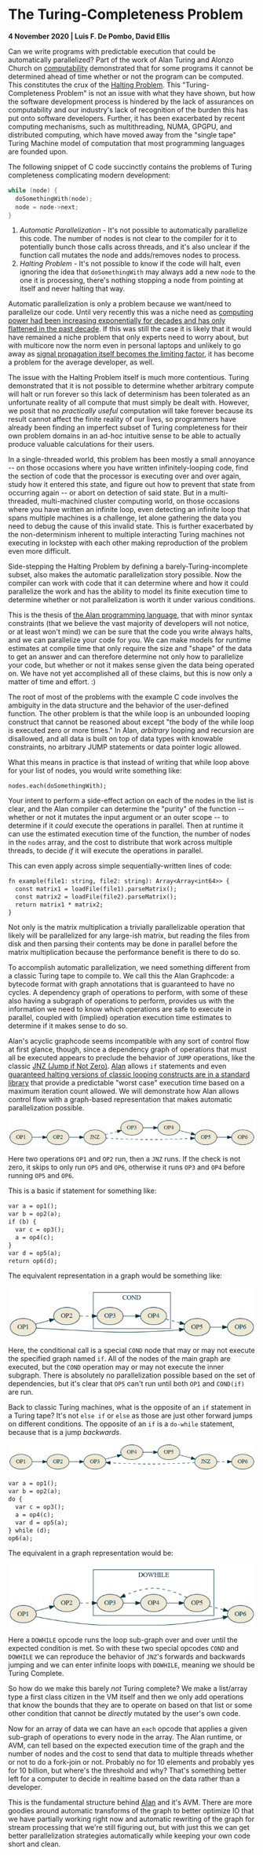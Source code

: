 # The Turing-Completeness Problem

**4 November 2020 | Luis F. De Pombo, David Ellis**

Can we write programs with predictable execution that could be automatically parallelized? Part of the work of Alan Turing and Alonzo Church on [computability](https://en.wikipedia.org/wiki/Computability) demonstrated that for some programs it cannot be determined ahead of time whether or not the program can be computed. This constitutes the crux of the [Halting Problem](https://en.wikipedia.org/wiki/Halting_problem). This "Turing-Completeness Problem" is not an issue with what they have shown, but how the software development process is hindered by the lack of assurances on computability and our industry's lack of recognition of the burden this has put onto software developers. Further, it has been exacerbated by recent computing mechanisms, such as multithreading, NUMA, GPGPU, and distributed computing, which have moved away from the "single tape" Turing Machine model of computation that most programming languages are founded upon.

The following snippet of C code succinctly contains the problems of Turing completeness complicating modern development:

```c
while (node) {
  doSomethingWith(node);
  node = node->next;
}
```

1. *Automatic Parallelization* - It's not possible to automatically parallelize this code. The number of nodes is not clear to the compiler for it to potentially bunch those calls across threads, and it's also unclear if the function call mutates the node and adds/removes nodes to process.
2. *Halting Problem* - It's not possible to know if the code will halt, even ignoring the idea that `doSomethingWith` may always add a new `node` to the one it is processing, there's nothing stopping a node from pointing at itself and never halting that way.

Automatic parallelization is only a problem because we want/need to parallelize our code. Until very recently this was a niche need as [computing power had been increasing exponentially for decades and has only flattened in the past decade](https://www.karlrupp.net/2015/06/40-years-of-microprocessor-trend-data/). If this was still the case it is likely that it would have remained a niche problem that only experts need to worry about, but with multicore now the norm even in personal laptops and unlikely to go away as [signal propagation itself becomes the limiting factor](http://www.fisgeo.unipg.it/luca.gammaitoni/fisinfo/documenti-fisici/physical-limits-silicon.pdf), it has become a problem for the average developer, as well.

The issue with the Halting Problem itself is much more contentious. Turing demonstrated that it is not possible to determine whether arbitrary compute will halt or run forever so this lack of determinism has been tolerated as an unfortunate reality of all compute that must simply be dealt with. However, we posit that no *practically useful* computation will take forever because its result cannot affect the finite reality of our lives, so programmers have already been finding an imperfect subset of Turing completeness for their own problem domains in an ad-hoc intuitive sense to be able to actually produce valuable calculations for their users.

In a single-threaded world, this problem has been mostly a small annoyance -- on those occasions where you have written infinitely-looping code, find the section of code that the processor is executing over and over again, study how it entered this state, and figure out how to prevent that state from occurring again -- or abort on detection of said state. But in a multi-threaded, multi-machined cluster computing world, on those occasions where you have written an infinite loop, even detecting an infinite loop that spans multiple machines is a challenge, let alone gathering the data you need to debug the cause of this invalid state. This is further exacerbated by the non-determinism inherent to multiple interacting Turing machines not executing in lockstep with each other making reproduction of the problem even more difficult.

Side-stepping the Halting Problem by defining a barely-Turing-incomplete subset, also makes the automatic parallelization story possible. Now the compiler can work with code that it can determine where and how it could parallelize the work and has the ability to model its finite execution time to determine whether or not parallelization is worth it under various conditions.

This is the thesis of [the Alan programming language](https://github.com/alantech/alan), that with minor syntax constraints (that we believe the vast majority of developers will not notice, or at least won't mind) we can be sure that the code you write always halts, and we can parallelize your code for you. We can make models for runtime estimates at compile time that only require the size and "shape" of the data to get an answer and can therefore determine not only how to parallelize your code, but whether or not it makes sense given the data being operated on. We have not yet accomplished all of these claims, but this is now only a matter of time and effort. :)

The root of most of the problems with the example C code involves the ambiguity in the data structure and the behavior of the user-defined function. The other problem is that the while loop is an unbounded looping construct that cannot be reasoned about except "the body of the while loop is executed zero or more times." In Alan, *arbitrary* looping and recursion are disallowed, and all data is built on top of data types with knowable constraints, no arbitrary JUMP statements or data pointer logic allowed.

What this means in practice is that instead of writing that while loop above for your list of nodes, you would write something like:

```ln
nodes.each(doSomethingWith);
```

Your intent to perform a side-effect action on each of the nodes in the list is clear, and the Alan compiler can determine the "purity" of the function -- whether or not it mutates the input argument or an outer scope -- to determine if it *could* execute the operations in parallel. Then at runtime it can use the estimated execution time of the function, the number of nodes in the `nodes` array, and the cost to distribute that work across multiple threads, to decide *if* it will execute the operations in parallel.

This can even apply across simple sequentially-written lines of code:

```ln
fn example(file1: string, file2: string): Array<Array<int64>> {
  const matrix1 = loadFile(file1).parseMatrix();
  const matrix2 = loadFile(file2).parseMatrix();
  return matrix1 * matrix2;
}
```

Not only is the matrix multiplication a trivially parallelizable operation that likely will be parallelized for any large-ish matrix, but reading the files from disk and then parsing their contents may be done in parallel before the matrix multiplication because the performance benefit is there to do so.

To accomplish automatic parallelization, we need something different from a classic Turing tape to compile to. We call this the Alan Graphcode: a bytecode format with graph annotations that is guaranteed to have no cycles. A dependency graph of operations to perform, with some of these also having a subgraph of operations to perform, provides us with the information we need to know which operations are safe to execute in parallel, coupled with (implied) operation execution time estimates to determine if it makes sense to do so.

Alan's acyclic graphcode seems incompatible with any sort of control flow at first glance, though, since a dependency graph of operations that must all be executed appears to preclude the behavior of `JUMP` operations, like the classic [JNZ (Jump if Not Zero)](https://www.aldeid.com/wiki/X86-assembly/Instructions/jnz). [Alan](https://github.com/alantech/alan) allows `if` statements and even [guaranteed halting versions of classic looping constructs are in a standard library](https://docs.alan-lang.org/std_seq.html) that provide a predictable "worst case" execution time based on a maximum iteration count allowed. We will demonstrate how Alan allows control flow with a graph-based representation that makes automatic parallelization possible.

![Turing Tape Example with JNZ](./turing-tape.png)

Here two operations `OP1` and `OP2` run, then a `JNZ` runs. If the check is not zero, it skips to only run `OP5` and `OP6`, otherwise it runs `OP3` and `OP4` before running `OP5` and `OP6`.

This is a basic if statement for something like:

```
var a = op1();
var b = op2(a);
if (b) {
  var c = op3();
  a = op4(c);
}
var d = op5(a);
return op6(d);
```

The equivalent representation in a graph would be something like:

![Graph Example with if](./graph-if.png)

Here, the conditional call is a special `COND` node that may or may not execute the specified graph named `if`. All of the nodes of the main graph are executed, but the `COND` operation may or may not execute the inner subgraph. There is absolutely no parallelization possible based on the set of dependencies, but it's clear that `OP5` can't run until both `OP1` and `COND(if)` are run.

Back to classic Turing machines, what is the opposite of an `if` statement in a Turing tape? It's not `else if` or `else` as those are just other forward jumps on different conditions. The opposite of an `if` is a `do-while` statement, because that is a jump *backwards*. 

![Turing Tape Example with JNZ-based loop](./turing-loop.png)

```
var a = op1();
var b = op2(a);
do {
  var c = op3();
  a = op4(c);
  var d = op5(a);
} while (d);
op6(a);
```

The equivalent in a graph representation would be:

![Graph Example with do-while loop](./graph-loop.png)

Here a `DOWHILE` opcode runs the loop sub-graph over and over until the expected condition is met. So with these two special opcodes `COND` and `DOWHILE` we can reproduce the behavior of `JNZ`'s forwards and backwards jumping and we can enter infinite loops with `DOWHILE`, meaning we should be Turing Complete.

So how do we make this barely *not* Turing complete? We make a list/array type a first class citizen in the VM itself and then we only add operations that know the bounds that they are to operate on based on that list or some other condition that cannot be *directly* mutated by the user's own code.

Now for an array of data we can have an `each` opcode that applies a given sub-graph of operations to every node in the array. The Alan runtime, or AVM, can tell based on the expected execution time of the graph and the number of nodes and the cost to send that data to multiple threads whether or not to do a fork-join or not. Probably no for 10 elements and probably yes for 10 billion, but where's the threshold and why? That's something better left for a computer to decide in realtime based on the data rather than a developer.

This is the fundamental structure behind [Alan](https://github.com/alantech/alan) and it's AVM. There are more goodies around automatic transforms of the graph to better optimize IO that we have partially working right now and automatic rewriting of the graph for stream processing that we're still figuring out, but with just this we can get better parallelization strategies automatically while keeping your own code short and clean.
